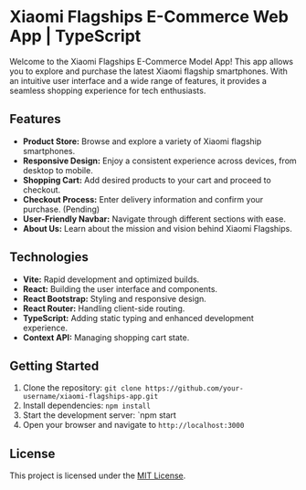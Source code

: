 # Xiaomi Flagships E-Commerce Web App | TypeScript 


Welcome to the Xiaomi Flagships E-Commerce Model App! This app allows you to explore and purchase the latest Xiaomi flagship smartphones. With an intuitive user interface and a wide range of features, it provides a seamless shopping experience for tech enthusiasts.

## Features

- **Product Store:** Browse and explore a variety of Xiaomi flagship smartphones.
- **Responsive Design:** Enjoy a consistent experience across devices, from desktop to mobile.
- **Shopping Cart:** Add desired products to your cart and proceed to checkout.
- **Checkout Process:** Enter delivery information and confirm your purchase. (Pending)
- **User-Friendly Navbar:** Navigate through different sections with ease.
- **About Us:** Learn about the mission and vision behind Xiaomi Flagships.

## Technologies

- **Vite:** Rapid development and optimized builds.
- **React:** Building the user interface and components.
- **React Bootstrap:** Styling and responsive design.
- **React Router:** Handling client-side routing.
- **TypeScript:** Adding static typing and enhanced development experience.
- **Context API:** Managing shopping cart state.
  
## Getting Started

1. Clone the repository: `git clone https://github.com/your-username/xiaomi-flagships-app.git`
2. Install dependencies: `npm install`
3. Start the development server: `npm start
4. Open your browser and navigate to `http://localhost:3000`

## License

This project is licensed under the [MIT License](LICENSE).
